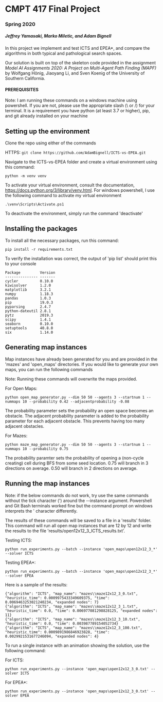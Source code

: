 # CMPT 417 Final Project
### Spring 2020

##### Jeffrey Yamasaki, Marko Miletic, and Adam Bignell

In this project we implement and test ICTS and EPEA*, and compare the algorithms in both typical and pathological search spaces.

Our solution is built on top of the skeleton code provided in the assignment *Model AI Assignments 2020: A Project on Multi-Agent Path Finding (MAPF)* by Wolfgang Hönig, Jiaoyang Li, and Sven Koenig of the University of Southern California.

#### PREREQUISITES

Note: I am running these commands on a windows machine using powershell. If you are not, please use the appropriate slash (\ or /) for your terminal.
It is a requirement you have python (at least 3.7 or higher), pip, and git already installed on your machine

## Setting up the environment
Clone the repo using either of the commands

HTTPS:
```git clone https://github.com/AdamBignell/ICTS-vs-EPEA.git```

Navigate to the ICTS-vs-EPEA folder and create a virtual environment using this command:

```python -m venv venv```

To activate your virtual environment, consult the documentation, https://docs.python.org/3/library/venv.html.
For windows powershell, I use the following command to activate my virtual environment

```.\venv\Scripts\Activate.ps1```

To deactivate the environment, simply run the command 'deactivate'

## Installing the packages
To install all the necessary packages, run this command:

```pip install -r requirements.txt```

To verify the installation was correct, the output of 'pip list' should print this to your console

```
Package         Version
--------------- -------
cycler          0.10.0
kiwisolver      1.2.0
matplotlib      3.2.1
numpy           1.18.3
pandas          1.0.3
pip             19.0.3
pyparsing       2.4.7
python-dateutil 2.8.1
pytz            2019.3
scipy           1.4.1
seaborn         0.10.0
setuptools      40.8.0
six             1.14.0
```

## Generating map instances
Map instances have already been generated for you and are provided in the 'mazes' and 'open_maps' directories.
If you would like to generate your own maps, you can run the following commands

Note: Running these commands will overwrite the maps provided.

For Open Maps:

```python open_map_generator.py --dim 50 50 --agents 3 --startnum 1 --nummaps 10 --probability 0.42 --adjacentprobability -0.08```

The probability parameter sets the probability an open space becomes an obstacle.
The adjacent probability parameter is added to the probability parameter for each adjacent obstacle. This prevents having too many adjacent obstacles.

For Mazes:

```python maze_map_generator.py --dim 50 50 --agents 3 --startnum 1 --nummaps 10 --probability 0.75```

The probability paramter sets the probability of opening a (non-cycle creating) cell during BFS from some seed location. 0.75 will branch in 3 directions on average. 0.50 will branch in 2 directions on average.

## Running the map instances
Note: if the below commands do not work, try use the same commands without the tick character (') around the --instance argument. Powershell and Git Bash terminals worked fine but the command prompt on windows interprets the ' character differently.

The results of these commands will be saved to a file in a 'results' folder.
This command will run all open map instances that are 12 by 12 and write the results to
the file 'results/open12x12_3_ICTS_results.txt'.

Testing ICTS:

```python run_experiments.py --batch --instance 'open_maps\open12x12_3_*' --solver ICTS```

Testing EPEA*:

```python run_experiments.py --batch --instance 'open_maps\open12x12_3_*' --solver EPEA```

Here is a sample of the results:

```
{"algorithm": "ICTS", "map_name": "mazes\\maze12x12_3_0.txt", "heuristic_time": 0.0009975433349609375, "time": 0.0069463253021240234, "expanded nodes": 7}
{"algorithm": "ICTS", "map_name": "mazes\\maze12x12_3_1.txt", "heuristic_time": 0.0, "time": 0.006977081298828125, "expanded nodes": 11}
{"algorithm": "ICTS", "map_name": "mazes\\maze12x12_3_10.txt", "heuristic_time": 0.0, "time": 0.003987789154052734}
{"algorithm": "ICTS", "map_name": "mazes\\maze12x12_3_100.txt", "heuristic_time": 0.0009891986846923828, "time": 0.0029921531677246094, "expanded nodes": 4}
```

To run a single instance with an animation showing the solution, use the following command:

For ICTS:

```python run_experiments.py --instance 'open_maps\open12x12_3_0.txt' --solver ICTS```

For EPEA*:

```python run_experiments.py --instance 'open_maps\open12x12_3_0.txt' --solver EPEA```

